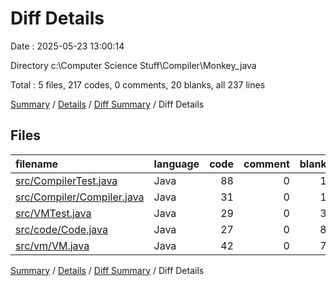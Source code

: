 # Diff Details

Date : 2025-05-23 13:00:14

Directory c:\\Computer Science Stuff\\Compiler\\Monkey_java

Total : 5 files,  217 codes, 0 comments, 20 blanks, all 237 lines

[Summary](results.md) / [Details](details.md) / [Diff Summary](diff.md) / Diff Details

## Files
| filename | language | code | comment | blank | total |
| :--- | :--- | ---: | ---: | ---: | ---: |
| [src/CompilerTest.java](/src/CompilerTest.java) | Java | 88 | 0 | 1 | 89 |
| [src/Compiler/Compiler.java](/src/Compiler/Compiler.java) | Java | 31 | 0 | 1 | 32 |
| [src/VMTest.java](/src/VMTest.java) | Java | 29 | 0 | 3 | 32 |
| [src/code/Code.java](/src/code/Code.java) | Java | 27 | 0 | 8 | 35 |
| [src/vm/VM.java](/src/vm/VM.java) | Java | 42 | 0 | 7 | 49 |

[Summary](results.md) / [Details](details.md) / [Diff Summary](diff.md) / Diff Details